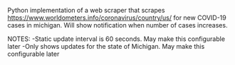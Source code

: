 Python implementation of a web scraper that scrapes https://www.worldometers.info/coronavirus/country/us/ for new COVID-19 cases in michigan. Will show notification when number of cases increases.

NOTES:
-Static update interval is 60 seconds. May make this configurable later
-Only shows updates for the state of Michigan. May make this configurable later
